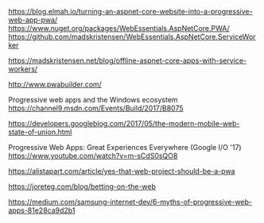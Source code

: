 

https://blog.elmah.io/turning-an-aspnet-core-website-into-a-progressive-web-app-pwa/
https://www.nuget.org/packages/WebEssentials.AspNetCore.PWA/
https://github.com/madskristensen/WebEssentials.AspNetCore.ServiceWorker

https://madskristensen.net/blog/offline-aspnet-core-apps-with-service-workers/

http://www.pwabuilder.com/

Progressive web apps and the Windows ecosystem
https://channel9.msdn.com/Events/Build/2017/B8075


https://developers.googleblog.com/2017/05/the-modern-mobile-web-state-of-union.html

Progressive Web Apps: Great Experiences Everywhere (Google I/O '17)
https://www.youtube.com/watch?v=m-sCdS0sQO8


https://alistapart.com/article/yes-that-web-project-should-be-a-pwa

https://joreteg.com/blog/betting-on-the-web

https://medium.com/samsung-internet-dev/6-myths-of-progressive-web-apps-81e28ca9d2b1
